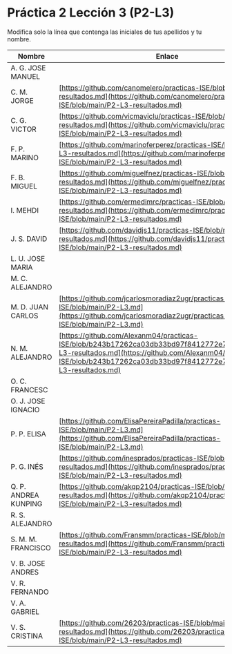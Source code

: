 # Práctica 2 Lección 3 (P2-L3)

Modifica solo la línea que contenga las iniciales de tus apellidos y tu nombre.

| Nombre       | Enlace                                                                   |
| --------------- | ---------------------------------------------------------- |
| A. G. JOSE MANUEL | <!--enlace-->                                                           |
| C. M. JORGE | [https://github.com/canomelero/practicas-ISE/blob/main/P2-L3-resultados.md](https://github.com/canomelero/practicas-ISE/blob/main/P2-L3-resultados.md)                                                           |
| C. G. VICTOR | [https://github.com/vicmaviclu/practicas-ISE/blob/main/P2-L3-resultados.md](https://github.com/vicmaviclu/practicas-ISE/blob/main/P2-L3-resultados.md) |
| F. P. MARINO | [https://github.com/marinoferperez/practicas-ISE/blob/main/P2-L3-resultados.md](https://github.com/marinoferperez/practicas-ISE/blob/main/P2-L3-resultados.md)    |
| F. B. MIGUEL | [https://github.com/miguelfnez/practicas-ISE/blob/main/P2-L3-resultados.md](https://github.com/miguelfnez/practicas-ISE/blob/main/P2-L3-resultados.md) |
| I. MEHDI | [https://github.com/ermedimrc/practicas-ISE/blob/main/P2-L3-resultados.md](https://github.com/ermedimrc/practicas-ISE/blob/main/P2-L3-resultados.md)     |
| J. S. DAVID | [https://github.com/davidjs11/practicas-ISE/blob/main/P2-L3-resultados.md](https://github.com/davidjs11/practicas-ISE/blob/main/P2-L3-resultados.md)
| L. U. JOSE MARIA | <!--enlace-->                                                           |
| M. C. ALEJANDRO | <!--enlace-->                                                           |
| M. D. JUAN CARLOS | [https://github.com/jcarlosmoradiaz2ugr/practicas-ISE/blob/main/P2-L3.md](https://github.com/jcarlosmoradiaz2ugr/practicas-ISE/blob/main/P2-L3.md)   |
| N. M. ALEJANDRO | [https://github.com/Alexanm04/practicas-ISE/blob/b243b17262ca03db33bd97f8412772e77712a8ef/P2-L3-resultados.md](https://github.com/Alexanm04/practicas-ISE/blob/b243b17262ca03db33bd97f8412772e77712a8ef/P2-L3-resultados.md)                                                           |
| O. C. FRANCESC | <!--enlace-->                                                           |
| O. J. JOSE IGNACIO | <!--enlace-->                                                           |
| P. P. ELISA | [https://github.com/ElisaPereiraPadilla/practicas-ISE/blob/main/P2-L3.md](https://github.com/ElisaPereiraPadilla/practicas-ISE/blob/main/P2-L3.md)                                                           |
| P. G. INÉS | [https://github.com/inesprados/practicas-ISE/blob/main/P2-L3-resultados.md](https://github.com/inesprados/practicas-ISE/blob/main/P2-L3-resultados.md)                                                           |
| Q. P. ANDREA KUNPING | [https://github.com/akqp2104/practicas-ISE/blob/main/P2-L3-resultados.md](https://github.com/akqp2104/practicas-ISE/blob/main/P2-L3-resultados.md)                                                           |
| R. S. ALEJANDRO | <!--enlace-->                                                           |
| S. M. M. FRANCISCO | [https://github.com/Fransmm/practicas-ISE/blob/main/P2-L3-resultados.md](https://github.com/Fransmm/practicas-ISE/blob/main/P2-L3-resultados.md)                                                           |
| V. B. JOSE ANDRES | <!--enlace-->                                                           |
| V. R. FERNANDO | <!--enlace-->                                                           |
| V. A. GABRIEL | <!--enlace-->                                                           |
| V. S. CRISTINA |[https://github.com/26203/practicas-ISE/blob/main/P2-L3-resultados.md](https://github.com/26203/practicas-ISE/blob/main/P2-L3-resultados.md)|![image](https://github.com/user-attachments/assets/a10836fe-5240-4f5e-91c1-dcad2cbd7f20)
